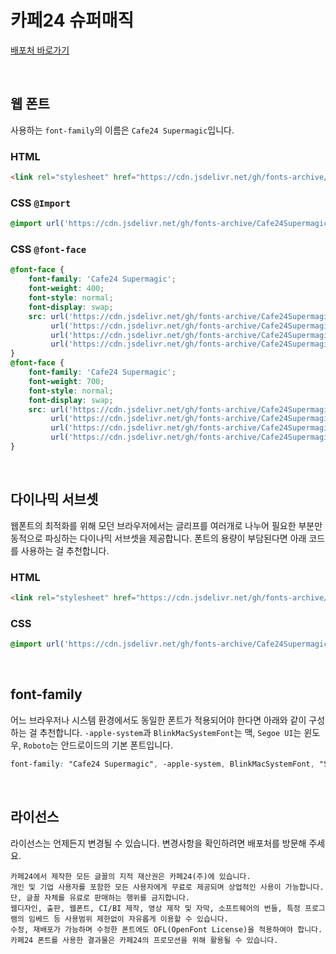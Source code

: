 # 카페24 슈퍼매직

[배포처 바로가기](https://fonts.cafe24.com/)

&nbsp;

## 웹 폰트

사용하는 `font-family`의 이름은 `Cafe24 Supermagic`입니다.

### HTML

```html
<link rel="stylesheet" href="https://cdn.jsdelivr.net/gh/fonts-archive/Cafe24Supermagic/Cafe24Supermagic.css" type="text/css"/>
```

### CSS `@Import`

```css
@import url('https://cdn.jsdelivr.net/gh/fonts-archive/Cafe24Supermagic/Cafe24Supermagic.css');
```

### CSS `@font-face`

```css
@font-face {
    font-family: 'Cafe24 Supermagic';
    font-weight: 400;
    font-style: normal;
    font-display: swap;
    src: url('https://cdn.jsdelivr.net/gh/fonts-archive/Cafe24Supermagic/Cafe24Supermagic-Regular.woff2') format('woff2'),
         url('https://cdn.jsdelivr.net/gh/fonts-archive/Cafe24Supermagic/Cafe24Supermagic-Regular.woff') format('woff'),
         url('https://cdn.jsdelivr.net/gh/fonts-archive/Cafe24Supermagic/Cafe24Supermagic-Regular.otf') format('opentype'),
         url('https://cdn.jsdelivr.net/gh/fonts-archive/Cafe24Supermagic/Cafe24Supermagic-Regular.ttf') format('truetype');
}
@font-face {
    font-family: 'Cafe24 Supermagic';
    font-weight: 700;
    font-style: normal;
    font-display: swap;
    src: url('https://cdn.jsdelivr.net/gh/fonts-archive/Cafe24Supermagic/Cafe24Supermagic-Bold.woff2') format('woff2'),
         url('https://cdn.jsdelivr.net/gh/fonts-archive/Cafe24Supermagic/Cafe24Supermagic-Bold.woff') format('woff'),
         url('https://cdn.jsdelivr.net/gh/fonts-archive/Cafe24Supermagic/Cafe24Supermagic-Bold.otf') format('opentype'),
         url('https://cdn.jsdelivr.net/gh/fonts-archive/Cafe24Supermagic/Cafe24Supermagic-Bold.ttf') format('truetype');
}
```

&nbsp;

## 다이나믹 서브셋

웹폰트의 최적화를 위해 모던 브라우저에서는 글리프를 여러개로 나누어 필요한 부분만 동적으로 파싱하는 다이나믹 서브셋을 제공합니다. 폰트의 용량이 부담된다면 아래 코드를 사용하는 걸 추천합니다.

### HTML

```html
<link rel="stylesheet" href="https://cdn.jsdelivr.net/gh/fonts-archive/Cafe24Supermagic/subsets/Cafe24Supermagic-dynamic-subset.css" type="text/css"/>
```

### CSS

```css
@import url('https://cdn.jsdelivr.net/gh/fonts-archive/Cafe24Supermagic/subsets/Cafe24Supermagic-dynamic-subset.css');
```

&nbsp;

## font-family

어느 브라우저나 시스템 환경에서도 동일한 폰트가 적용되어야 한다면 아래와 같이 구성하는 걸 추천합니다. `-apple-system`과 `BlinkMacSystemFont`는 맥, `Segoe UI`는 윈도우, `Roboto`는 안드로이드의 기본 폰트입니다.


```css
font-family: "Cafe24 Supermagic", -apple-system, BlinkMacSystemFont, "Segoe UI", Roboto, Oxygen, Ubuntu, Cantarell, "Open Sans", "Helvetica Neue", sans-serif;
```

&nbsp;

## 라이선스

라이선스는 언제든지 변경될 수 있습니다. 변경사항을 확인하려면 배포처를 방문해 주세요.

```
카페24에서 제작한 모든 글꼴의 지적 재산권은 카페24(주)에 있습니다.
개인 및 기업 사용자를 포함한 모든 사용자에게 무료로 제공되며 상업적인 사용이 가능합니다. 단, 글꼴 자체를 유료로 판매하는 행위를 금지합니다.
웹디자인, 출판, 웹폰트, CI/BI 제작, 영상 제작 및 자막, 소프트웨어의 번들, 특정 프로그램의 임베드 등 사용범위 제한없이 자유롭게 이용할 수 있습니다.
수정, 재배포가 가능하며 수정한 폰트에도 OFL(OpenFont License)을 적용하여야 합니다.
카페24 폰트를 사용한 결과물은 카페24의 프로모션을 위해 활용될 수 있습니다.
```
